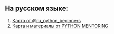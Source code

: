 ## На русском языке:

1. [Карта от @ru_python_beginners](https://github.com/ru-python-beginners/faq)
2. [Карта и материалы от PYTHON MENTORING](https://pymentor.by/)